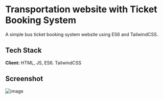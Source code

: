 
# Transportation website with Ticket Booking System

A simple bus ticket booking system website using ES6 and TailwindCSS.



## Tech Stack

**Client:** HTML, JS, ES6. TailwindCSS



## Screenshot
![image](https://github.com/iamshihab2020/Bus-Ticket-Booking-System/assets/68939980/be4fdabf-3b40-4c70-966b-1c3ba9f50bce)

